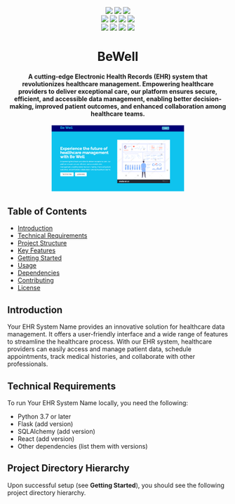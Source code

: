 <p align="center">
    <a href=""><img src="https://img.shields.io/pypi/l/ansicolortags.svg" /></a>
    <a href=""><img src="https://img.shields.io/badge/Maintained%3F-yes-green.svg" /></a>
    <a href=""><img src="https://badgen.net/github/commits/jonrosenblum/BeWell" /></a>
    <br>
    <a href="https://docs.python.org/3/index.html"><img src="https://img.shields.io/badge/python-%2320232a?style=for-the-badge&logo=python&logoColor=ffdd54" /></a>
    <a href="https://dash-bootstrap-components.opensource.faculty.ai/"><img src="https://img.shields.io/badge/Bootstrap-563D7C?style=for-the-badge&logo=bootstrap&logoColor=white" /></a>
    <a href="https://plotly.com/dash/"><img src="https://img.shields.io/badge/Redux-593D88?style=for-the-badge&logo=redux&logoColor=white" /></a>
    <a href="https://plotly.com/dash/"><img src="https://img.shields.io/badge/React_Router-CA4245?style=for-the-badge&logo=react-router&logoColor=white" /></a>
    <br>
    <a href=""><img src="https://img.shields.io/badge/TensorFlow-FF6F00?style=for-the-badge&logo=tensorflow&logoColor=white" /></a>
    <a href=""><img src="https://img.shields.io/badge/PyTorch-EE4C2C?style=for-the-badge&logo=pytorch&logoColor=white" /></a>
    <a href=""><img src="https://img.shields.io/badge/SQLite-07405E?style=for-the-badge&logo=sqlite&logoColor=white" /></a>
    <a href=""><img src="https://img.shields.io/badge/JWT-000000?style=for-the-badge&logo=JSON%20web%20tokens&logoColor=white" /></a>
    
</p>

<h1 align="center"><b>BeWell</b></h1>
<h4 align="center">A cutting-edge Electronic Health Records (EHR) system that revolutionizes healthcare management. Empowering healthcare providers to deliver exceptional care, our platform ensures secure, efficient, and accessible data management, enabling better decision-making, improved patient outcomes, and enhanced collaboration among healthcare teams.</h4>

<p align="center">
    <img src="./client/src//Components/Pieces/Assets/projectbanner.png" alt="Project Banner" width=60% height=60%/>
</p>

## Table of Contents

- [Introduction](#introduction)
- [Technical Requirements](#technical-requirements)
- [Project Structure](#project-structure)
- [Key Features](#key-features)
- [Getting Started](#getting-started)
- [Usage](#usage)
- [Dependencies](#dependencies)
- [Contributing](#contributing)
- [License](#license)

## Introduction

Your EHR System Name provides an innovative solution for healthcare data management. It offers a user-friendly interface and a wide range of features to streamline the healthcare process. With our EHR system, healthcare providers can easily access and manage patient data, schedule appointments, track medical histories, and collaborate with other professionals.

## Technical Requirements

To run Your EHR System Name locally, you need the following:

- Python 3.7 or later
- Flask (add version)
- SQLAlchemy (add version)
- React (add version)
- Other dependencies (list them with versions)

## Project Directory Hierarchy

Upon successful setup (see **Getting Started**), you should see the following project directory hierarchy.
